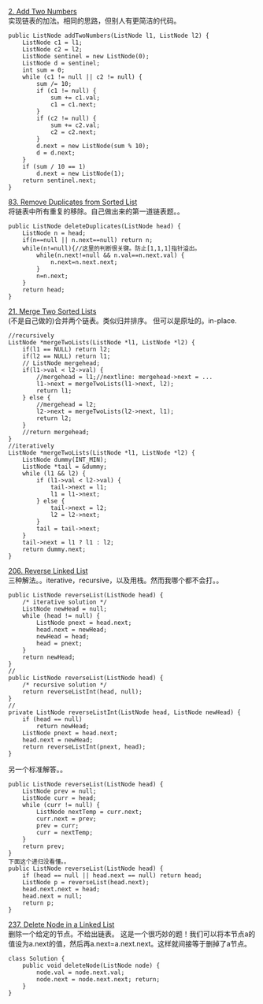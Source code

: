 [2. Add Two Numbers](https://leetcode.com/problems/add-two-numbers/description/)<br>
实现链表的加法。相同的思路，但别人有更简洁的代码。
```
public ListNode addTwoNumbers(ListNode l1, ListNode l2) {
    ListNode c1 = l1;
    ListNode c2 = l2;
    ListNode sentinel = new ListNode(0);
    ListNode d = sentinel;
    int sum = 0;
    while (c1 != null || c2 != null) {
        sum /= 10;
        if (c1 != null) {
            sum += c1.val;
            c1 = c1.next;
        }
        if (c2 != null) {
            sum += c2.val;
            c2 = c2.next;
        }
        d.next = new ListNode(sum % 10);
        d = d.next;
    }
    if (sum / 10 == 1)
        d.next = new ListNode(1);
    return sentinel.next;
}
```

[83. Remove Duplicates from Sorted List](https://leetcode.com/problems/remove-duplicates-from-sorted-list/description/)<br>
将链表中所有重复的移除。自己做出来的第一道链表题。。
```
public ListNode deleteDuplicates(ListNode head) {
    ListNode n = head;
    if(n==null || n.next==null) return n;
    while(n!=null){//这里的判断很关键。防止[1,1,1]指针溢出。
        while(n.next!=null && n.val==n.next.val) {
            n.next=n.next.next; 
        }
        n=n.next;
    }
    return head;
}
```

[21. Merge Two Sorted Lists](https://leetcode.com/problems/merge-two-sorted-lists/description/)<br>
(不是自己做的)合并两个链表。类似归并排序。 但可以是原址的。in-place.
```
//recursively
ListNode *mergeTwoLists(ListNode *l1, ListNode *l2) {
    if(l1 == NULL) return l2;
    if(l2 == NULL) return l1;
    // ListNode mergehead;
    if(l1->val < l2->val) {
        //mergehead = l1;//nextline: mergehead->next = ...
		l1->next = mergeTwoLists(l1->next, l2);
        return l1;
    } else {
		//mergehead = l2;
        l2->next = mergeTwoLists(l2->next, l1);
        return l2;
    }
	//return mergehead;
}
//iteratively
ListNode *mergeTwoLists(ListNode *l1, ListNode *l2) {
    ListNode dummy(INT_MIN);
    ListNode *tail = &dummy;
    while (l1 && l2) {
        if (l1->val < l2->val) {
            tail->next = l1;
            l1 = l1->next;
        } else {
            tail->next = l2;
            l2 = l2->next;
        }
        tail = tail->next;
    }
    tail->next = l1 ? l1 : l2;
    return dummy.next;
}
```


[206. Reverse Linked List](https://leetcode.com/problems/reverse-linked-list/description/)<br>
三种解法。。iterative，recursive，以及用栈。然而我哪个都不会打。。
```
public ListNode reverseList(ListNode head) {
    /* iterative solution */
    ListNode newHead = null;
    while (head != null) {
        ListNode pnext = head.next;
        head.next = newHead;
        newHead = head;
        head = pnext;
    }
    return newHead;
}
//
public ListNode reverseList(ListNode head) {
    /* recursive solution */
    return reverseListInt(head, null);
}
//
private ListNode reverseListInt(ListNode head, ListNode newHead) {
    if (head == null)
        return newHead;
    ListNode pnext = head.next;
    head.next = newHead;
    return reverseListInt(pnext, head);
}
```
另一个标准解答。。
```
public ListNode reverseList(ListNode head) {
    ListNode prev = null;
    ListNode curr = head;
    while (curr != null) {
        ListNode nextTemp = curr.next;
        curr.next = prev;
        prev = curr;
        curr = nextTemp;
    }
    return prev;
}
下面这个递归没看懂。。
public ListNode reverseList(ListNode head) {
    if (head == null || head.next == null) return head;
    ListNode p = reverseList(head.next);
    head.next.next = head;
    head.next = null;
    return p;
}
```

[237. Delete Node in a Linked List](https://leetcode.com/problems/delete-node-in-a-linked-list/description/)<br>
删除一个给定的节点。不给出链表。
这是一个很巧妙的题！我们可以将本节点a的值设为a.next的值，然后再a.next=a.next.next。这样就间接等于删掉了a节点。
```
class Solution {
    public void deleteNode(ListNode node) {
        node.val = node.next.val;
		node.next = node.next.next; return;
    }
}
```